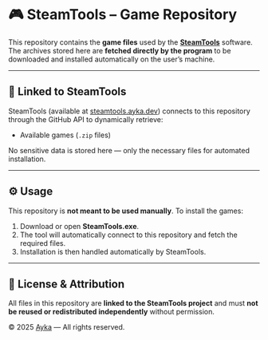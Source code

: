 # 🎮 SteamTools – Game Repository

This repository contains the **game files** used by the **[SteamTools](https://steamtools.ayka.dev/fr-FR/)** software.
The archives stored here are **fetched directly by the program** to be downloaded and installed automatically on the user’s machine.

---

## 🔗 Linked to SteamTools

SteamTools (available at [steamtools.ayka.dev](https://steamtools.ayka.dev/)) connects to this repository through the GitHub API to dynamically retrieve:

* Available games (`.zip` files)

No sensitive data is stored here — only the necessary files for automated installation.

---

## ⚙️ Usage

This repository is **not meant to be used manually**.
To install the games:

1. Download or open **SteamTools.exe**.
2. The tool will automatically connect to this repository and fetch the required files.
3. Installation is then handled automatically by SteamTools.

---

## 📜 License & Attribution

All files in this repository are **linked to the SteamTools project** and must **not be reused or redistributed independently** without permission.

© 2025 [Ayka](https://ayka.dev) — All rights reserved.
